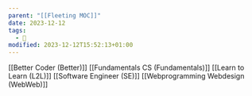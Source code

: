 ```yaml
---
parent: "[[Fleeting MOC]]"
date: 2023-12-12
tags:
  - 🦠
modified: 2023-12-12T15:52:13+01:00
---
```

[[Better Coder (Better)]]
[[Fundamentals CS (Fundamentals)]]
[[Learn to Learn (L2L)]]
[[Software Engineer (SE)]]
[[Webprogramming Webdesign (WebWeb)]]